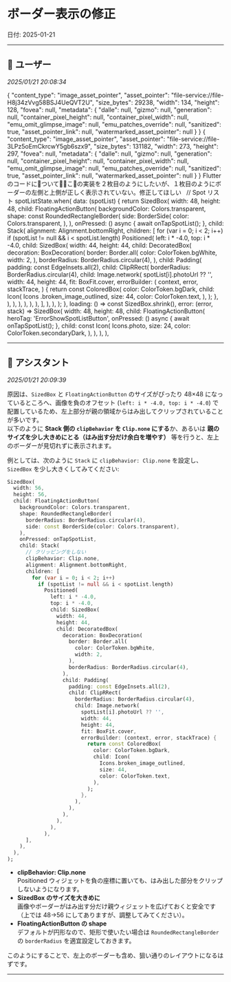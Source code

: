 # ボーダー表示の修正

日付: 2025-01-21

---

## 👤 ユーザー
*2025/01/21 20:08:34*

{
  "content_type": "image_asset_pointer",
  "asset_pointer": "file-service://file-H8j34zVvg58BSJ4UeQVT2U",
  "size_bytes": 29238,
  "width": 134,
  "height": 128,
  "fovea": null,
  "metadata": {
    "dalle": null,
    "gizmo": null,
    "generation": null,
    "container_pixel_height": null,
    "container_pixel_width": null,
    "emu_omit_glimpse_image": null,
    "emu_patches_override": null,
    "sanitized": true,
    "asset_pointer_link": null,
    "watermarked_asset_pointer": null
  }
}
{
  "content_type": "image_asset_pointer",
  "asset_pointer": "file-service://file-3LPz5oEmCkrcwY5gb6szx9",
  "size_bytes": 131182,
  "width": 273,
  "height": 297,
  "fovea": null,
  "metadata": {
    "dalle": null,
    "gizmo": null,
    "generation": null,
    "container_pixel_height": null,
    "container_pixel_width": null,
    "emu_omit_glimpse_image": null,
    "emu_patches_override": null,
    "sanitized": true,
    "asset_pointer_link": null,
    "watermarked_asset_pointer": null
  }
}
Flutter のコードについてこの実装を２枚目のようにしたいが、１枚目のようにボーダーの左側と上側が正しく表示されていない。修正してほしい                      // Spot リスト
                    spotListState.when(
                      data: (spotList) {
                        return SizedBox(
                          width: 48,
                          height: 48,
                          child: FloatingActionButton(
                            backgroundColor: Colors.transparent,
                            shape: const RoundedRectangleBorder(
                              side: BorderSide(
                                color: Colors.transparent,
                              ),
                            ),
                            onPressed: () async {
                              await onTapSpotList();
                            },
                            child: Stack(
                              alignment: Alignment.bottomRight,
                              children: [
                                for (var i = 0; i &lt; 2; i++)
                                  if (spotList != null && i &lt; spotList.length)
                                    Positioned(
                                      left: i * -4.0,
                                      top: i * -4.0,
                                      child: SizedBox(
                                        width: 44,
                                        height: 44,
                                        child: DecoratedBox(
                                          decoration: BoxDecoration(
                                            border: Border.all(
                                              color: ColorToken.bgWhite,
                                              width: 2,
                                            ),
                                            borderRadius:
                                                BorderRadius.circular(4),
                                          ),
                                          child: Padding(
                                            padding: const EdgeInsets.all(2),
                                            child: ClipRRect(
                                              borderRadius:
                                                  BorderRadius.circular(4),
                                              child: Image.network(
                                                spotList[i].photoUrl ?? '',
                                                width: 44,
                                                height: 44,
                                                fit: BoxFit.cover,
                                                errorBuilder: (
                                                  context,
                                                  error,
                                                  stackTrace,
                                                ) {
                                                  return const ColoredBox(
                                                    color: ColorToken.bgDark,
                                                    child: Icon(
                                                      Icons
                                                          .broken_image_outlined,
                                                      size: 44,
                                                      color: ColorToken.text,
                                                    ),
                                                  );
                                                },
                                              ),
                                            ),
                                          ),
                                        ),
                                      ),
                                    ),
                              ],
                            ),
                          ),
                        );
                      },
                      loading: () =&gt; const SizedBox.shrink(),
                      error: (error, stack) =&gt; SizedBox(
                        width: 48,
                        height: 48,
                        child: FloatingActionButton(
                          heroTag: 'ErrorShowSpotListButton',
                          onPressed: () async {
                            await onTapSpotList();
                          },
                          child: const Icon(
                            Icons.photo,
                            size: 24,
                            color: ColorToken.secondaryDark,
                          ),
                        ),
                      ),
                    ),

---

## 🤖 アシスタント
*2025/01/21 20:09:39*

原因は、`SizedBox` と `FloatingActionButton` のサイズがぴったり 48×48 になっているところへ、画像を負のオフセット (`left: i * -4.0, top: i * -4.0`) で配置しているため、左上部分が親の領域からはみ出してクリップされていることが多いです。  
以下のように **Stack 側の `clipBehavior` を `Clip.none` にする**か、あるいは **親のサイズを少し大きめにとる（はみ出す分だけ余白を増やす）** 等を行うと、左上のボーダーが見切れずに表示されます。

例としては、次のように `Stack` に `clipBehavior: Clip.none` を設定し、`SizedBox` を少し大きくしてみてください:

```dart
SizedBox(
  width: 56,
  height: 56,
  child: FloatingActionButton(
    backgroundColor: Colors.transparent,
    shape: RoundedRectangleBorder(
      borderRadius: BorderRadius.circular(4),
      side: const BorderSide(color: Colors.transparent),
    ),
    onPressed: onTapSpotList,
    child: Stack(
      // クリッピングをしない
      clipBehavior: Clip.none,
      alignment: Alignment.bottomRight,
      children: [
        for (var i = 0; i < 2; i++)
          if (spotList != null && i < spotList.length)
            Positioned(
              left: i * -4.0,
              top: i * -4.0,
              child: SizedBox(
                width: 44,
                height: 44,
                child: DecoratedBox(
                  decoration: BoxDecoration(
                    border: Border.all(
                      color: ColorToken.bgWhite,
                      width: 2,
                    ),
                    borderRadius: BorderRadius.circular(4),
                  ),
                  child: Padding(
                    padding: const EdgeInsets.all(2),
                    child: ClipRRect(
                      borderRadius: BorderRadius.circular(4),
                      child: Image.network(
                        spotList[i].photoUrl ?? '',
                        width: 44,
                        height: 44,
                        fit: BoxFit.cover,
                        errorBuilder: (context, error, stackTrace) {
                          return const ColoredBox(
                            color: ColorToken.bgDark,
                            child: Icon(
                              Icons.broken_image_outlined,
                              size: 44,
                              color: ColorToken.text,
                            ),
                          );
                        },
                      ),
                    ),
                  ),
                ),
              ),
            ),
      ],
    ),
  ),
);
```

- **clipBehavior: Clip.none**  
  Positioned ウィジェットを負の座標に置いても、はみ出した部分をクリップしないようになります。  
- **SizedBox のサイズを大きめに**  
  画像やボーダーがはみ出す分だけ親ウィジェットを広げておくと安全です（上では 48→56 にしてありますが、調整してみてください）。  
- **FloatingActionButton の shape**  
  デフォルトが円形なので、矩形で使いたい場合は `RoundedRectangleBorder` の `borderRadius` を適宜設定しておきます。

このようにすることで、左上のボーダーも含め、狙い通りのレイアウトになるはずです。

---
